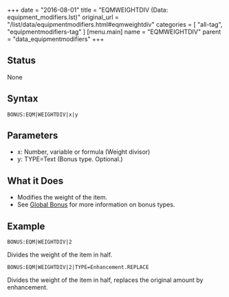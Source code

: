 +++
date = "2016-08-01"
title = "EQMWEIGHTDIV (Data: equipment_modifiers.lst)"
original_url = "/list/data/equipmentmodifiers.html#eqmweightdiv"
categories = [ "all-tag", "equipmentmodifiers-tag" ]
[menu.main]
    name = "EQMWEIGHTDIV"
    parent = "data_equipmentmodifiers"
+++

## Status

None

## Syntax

`BONUS:EQM|WEIGHTDIV|x|y`

## Parameters

-   x: Number, variable or formula (Weight divisor)
-   y: TYPE=Text (Bonus type. Optional.)



What it Does
------------

-   Modifies the weight of the item.
-   See [Global Bonus](/list/global/bonus.html) for more information on
    bonus types.

Example
-------

`BONUS:EQM|WEIGHTDIV|2`

Divides the weight of the item in half.

`BONUS:EQM|WEIGHTDIV|2|TYPE=Enhancement.REPLACE`

Divides the weight of the item in half, replaces the original amount by
enhancement.

